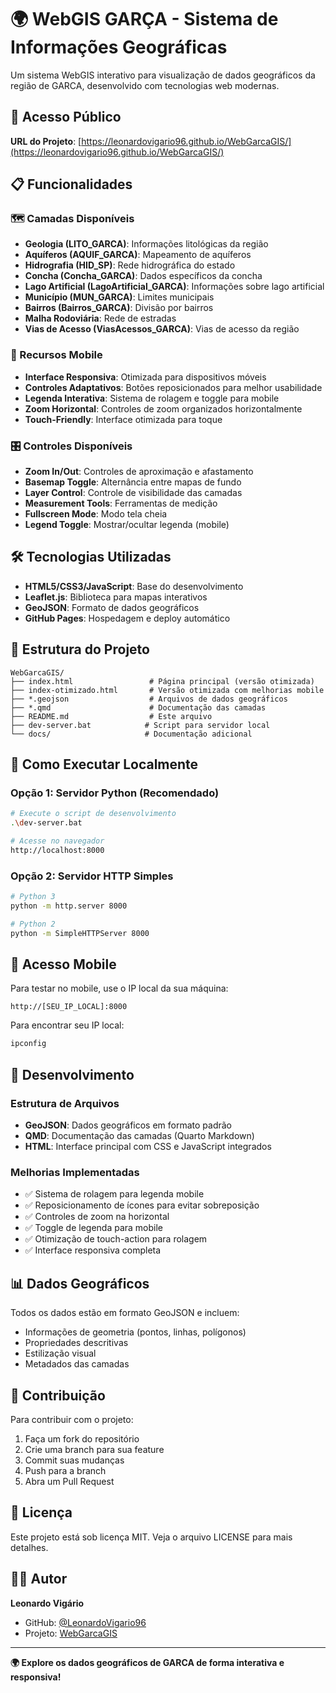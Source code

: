 # 🌍 WebGIS GARÇA - Sistema de Informações Geográficas

Um sistema WebGIS interativo para visualização de dados geográficos da região de GARCA, desenvolvido com tecnologias web modernas.

## 🚀 Acesso Público

**URL do Projeto**: [https://leonardovigario96.github.io/WebGarcaGIS/](https://leonardovigario96.github.io/WebGarcaGIS/)

## 📋 Funcionalidades

### 🗺️ Camadas Disponíveis
- **Geologia (LITO_GARCA)**: Informações litológicas da região
- **Aquíferos (AQUIF_GARCA)**: Mapeamento de aquíferos
- **Hidrografia (HID_SP)**: Rede hidrográfica do estado
- **Concha (Concha_GARCA)**: Dados específicos da concha
- **Lago Artificial (LagoArtificial_GARCA)**: Informações sobre lago artificial
- **Município (MUN_GARCA)**: Limites municipais
- **Bairros (Bairros_GARCA)**: Divisão por bairros
- **Malha Rodoviária**: Rede de estradas
- **Vias de Acesso (ViasAcessos_GARCA)**: Vias de acesso da região

### 📱 Recursos Mobile
- **Interface Responsiva**: Otimizada para dispositivos móveis
- **Controles Adaptativos**: Botões reposicionados para melhor usabilidade
- **Legenda Interativa**: Sistema de rolagem e toggle para mobile
- **Zoom Horizontal**: Controles de zoom organizados horizontalmente
- **Touch-Friendly**: Interface otimizada para toque

### 🎛️ Controles Disponíveis
- **Zoom In/Out**: Controles de aproximação e afastamento
- **Basemap Toggle**: Alternância entre mapas de fundo
- **Layer Control**: Controle de visibilidade das camadas
- **Measurement Tools**: Ferramentas de medição
- **Fullscreen Mode**: Modo tela cheia
- **Legend Toggle**: Mostrar/ocultar legenda (mobile)

## 🛠️ Tecnologias Utilizadas

- **HTML5/CSS3/JavaScript**: Base do desenvolvimento
- **Leaflet.js**: Biblioteca para mapas interativos
- **GeoJSON**: Formato de dados geográficos
- **GitHub Pages**: Hospedagem e deploy automático

## 📁 Estrutura do Projeto

```
WebGarcaGIS/
├── index.html                 # Página principal (versão otimizada)
├── index-otimizado.html       # Versão otimizada com melhorias mobile
├── *.geojson                  # Arquivos de dados geográficos
├── *.qmd                      # Documentação das camadas
├── README.md                  # Este arquivo
├── dev-server.bat            # Script para servidor local
└── docs/                     # Documentação adicional
```

## 🚀 Como Executar Localmente

### Opção 1: Servidor Python (Recomendado)
```bash
# Execute o script de desenvolvimento
.\dev-server.bat

# Acesse no navegador
http://localhost:8000
```

### Opção 2: Servidor HTTP Simples
```bash
# Python 3
python -m http.server 8000

# Python 2
python -m SimpleHTTPServer 8000
```

## 📱 Acesso Mobile

Para testar no mobile, use o IP local da sua máquina:
```
http://[SEU_IP_LOCAL]:8000
```

Para encontrar seu IP local:
```bash
ipconfig
```

## 🔧 Desenvolvimento

### Estrutura de Arquivos
- **GeoJSON**: Dados geográficos em formato padrão
- **QMD**: Documentação das camadas (Quarto Markdown)
- **HTML**: Interface principal com CSS e JavaScript integrados

### Melhorias Implementadas
- ✅ Sistema de rolagem para legenda mobile
- ✅ Reposicionamento de ícones para evitar sobreposição
- ✅ Controles de zoom na horizontal
- ✅ Toggle de legenda para mobile
- ✅ Otimização de touch-action para rolagem
- ✅ Interface responsiva completa

## 📊 Dados Geográficos

Todos os dados estão em formato GeoJSON e incluem:
- Informações de geometria (pontos, linhas, polígonos)
- Propriedades descritivas
- Estilização visual
- Metadados das camadas

## 🤝 Contribuição

Para contribuir com o projeto:
1. Faça um fork do repositório
2. Crie uma branch para sua feature
3. Commit suas mudanças
4. Push para a branch
5. Abra um Pull Request

## 📄 Licença

Este projeto está sob licença MIT. Veja o arquivo LICENSE para mais detalhes.

## 👨‍💻 Autor

**Leonardo Vigário**
- GitHub: [@LeonardoVigario96](https://github.com/LeonardoVigario96)
- Projeto: [WebGarcaGIS](https://github.com/LeonardoVigario96/WebGarcaGIS)

---

**🌍 Explore os dados geográficos de GARCA de forma interativa e responsiva!** 
